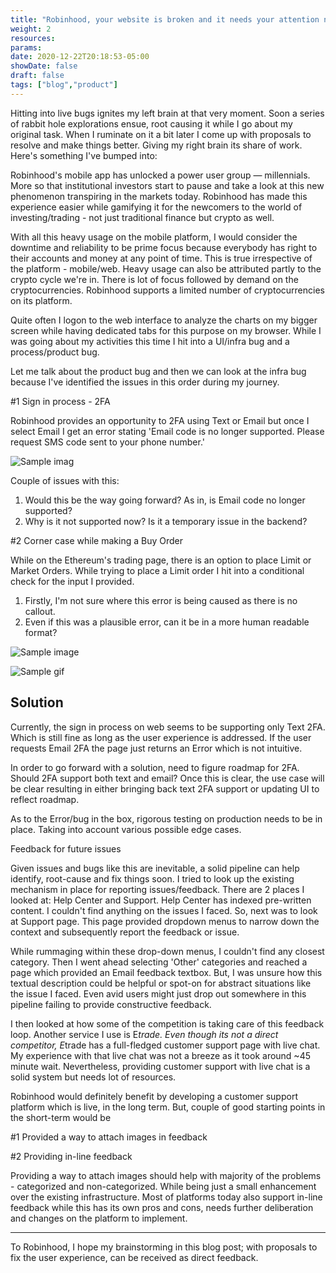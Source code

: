 ```yaml
---
title: "Robinhood, your website is broken and it needs your attention now"
weight: 2
resources:
params:
date: 2020-12-22T20:18:53-05:00
showDate: false
draft: false
tags: ["blog","product"]
---
```



Hitting into live bugs ignites my left brain at that very moment. Soon a series of rabbit hole explorations ensue, root causing it while I go about my original task. When I ruminate on it a bit later I come up with proposals to resolve and make things better. Giving my right brain its share of work. Here's something I've bumped into:

Robinhood's mobile app has unlocked a power user group — millennials. More so that institutional investors start to pause and take a look at this new phenomenon transpiring in the markets today. Robinhood has made this experience easier while gamifying it for the newcomers to the world of investing/trading - not just traditional finance but crypto as well.

With all this heavy usage on the mobile platform, I would consider the downtime and reliability to be prime focus because everybody has right to their accounts and money at any point of time. This is true irrespective of the platform - mobile/web. Heavy usage can also be attributed partly to the crypto cycle we're in. There is lot of focus followed by demand on the cryptocurrencies. Robinhood supports a limited number of cryptocurrencies on its platform. 

Quite often I logon to the web interface to analyze the charts on my bigger screen while having dedicated tabs for this purpose on my browser. While I was going about my activities this time I hit into a UI/infra bug and a process/product bug. 

Let me talk about the product bug and then we can look at the infra bug because I've identified the issues in this order during my journey.

#1 Sign in process - 2FA

Robinhood provides an opportunity to 2FA using Text or Email but once I select Email I get an error stating 'Email code is no longer supported. Please request SMS code sent to your phone number.'

![Sample imag](/blog/login.jpeg "Sign-in 2FA page")

Couple of issues with this:

1. Would this be the way going forward? As in, is Email code no longer supported?
2. Why is it not supported now? Is it a temporary issue in the backend?

#2 Corner case while making a Buy Order

While on the Ethereum's trading page, there is an option to place Limit or Market Orders. While trying to place a Limit order I hit into a conditional check for the input I provided.

1. Firstly, I'm not sure where this error is being caused as there is no callout.
2. Even if this was a plausible error, can it be in a more human readable format?

![Sample image](/blog/glitch.jpeg "Textbox error")

![Sample gif](/img/screencap.gif.gif)

Solution
------
Currently, the sign in process on web seems to be supporting only Text 2FA. Which is still fine as long as the user experience is addressed. If the user requests Email 2FA the page just returns an Error which is not intuitive. 

In order to go forward with a solution, need to figure roadmap for 2FA. Should 2FA support both text and email? Once this is clear, the use case will be clear resulting in either bringing back text 2FA  support or updating UI to reflect roadmap.

As to the Error/bug in the box, rigorous testing on production needs to be in place. Taking into account various possible edge cases. 

Feedback for future issues

Given issues and bugs like this are inevitable, a solid pipeline can help identify, root-cause and fix things soon. I tried to look up the existing mechanism in place for reporting issues/feedback. There are 2 places I looked at: Help Center and Support. Help Center has indexed pre-written content. I couldn't find anything on the issues I faced. So, next was to look at Support page. This page provided dropdown menus to narrow down the context and subsequently report the feedback or issue. 

While rummaging within these drop-down menus, I couldn't find any closest category. Then I went ahead selecting 'Other' categories and reached a page which provided an Email feedback textbox. But, I was unsure how this textual description could be helpful or spot-on for abstract situations like the issue I faced. Even avid users might just drop out somewhere in this pipeline failing to provide constructive feedback.

I then looked at how some of the competition is taking care of this feedback loop. Another service I use is E*trade. Even though its not a direct competitor, E*trade has a full-fledged customer support page with live chat. My experience with that live chat was not a breeze as it took around ~45 minute wait. Nevertheless, providing customer support with live chat is a solid system but needs lot of resources. 

Robinhood would definitely benefit by developing a customer support platform which is live, in the long term. But, couple of good starting points in the short-term would be 

#1 Provided a way to attach images in feedback

#2 Providing in-line feedback

Providing a way to attach images should help with majority of the problems - categorized and non-categorized. While being just a small enhancement over the existing infrastructure. Most of platforms today also support in-line feedback while this has its own pros and cons, needs further deliberation and changes on the platform to implement.

___
To Robinhood, I hope my brainstorming in this blog post; with proposals to fix the user experience, can be received as direct feedback.
